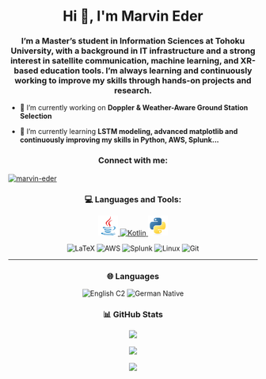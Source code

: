 <h1 align="center">Hi 👋, I'm Marvin Eder</h1>
<h3 align="center">I’m a Master’s student in Information Sciences at Tohoku University, with a background in IT infrastructure and a strong interest in satellite communication, machine learning, and XR-based education tools. I’m always learning and continuously working to improve my skills through hands-on projects and research.</h3>

- 🔭 I’m currently working on **Doppler & Weather-Aware Ground Station Selection**

- 🌱 I’m currently learning **LSTM modeling, advanced matplotlib and continuously improving my skills in Python, AWS, Splunk...**

<h3 align="center">Connect with me:</h3>
<p align="left">
<a href="https://linkedin.com/in/marvin-eder" target="blank"><img align="center" src="https://raw.githubusercontent.com/rahuldkjain/github-profile-readme-generator/master/src/images/icons/Social/linked-in-alt.svg" alt="marvin-eder" height="30" width="40" /></a>
</p>

<h3 align="center">💻 Languages and Tools:</h3>

<p align="center">
  <a href="https://www.java.com" target="_blank" rel="noreferrer">
    <img src="https://raw.githubusercontent.com/devicons/devicon/master/icons/java/java-original.svg" alt="Java" width="40" height="40"/>
  </a>
  <a href="https://kotlinlang.org" target="_blank" rel="noreferrer">
    <img src="https://www.vectorlogo.zone/logos/kotlinlang/kotlinlang-icon.svg" alt="Kotlin" width="40" height="40"/>
  </a>
  <a href="https://www.python.org" target="_blank" rel="noreferrer">
    <img src="https://raw.githubusercontent.com/devicons/devicon/master/icons/python/python-original.svg" alt="Python" width="40" height="40"/>
  </a>
</p>

<div align="center">
  <img src="https://img.shields.io/badge/LaTeX-%23008080.svg?style=for-the-badge&logo=latex&logoColor=white" alt="LaTeX"/>
  <img src="https://img.shields.io/badge/AWS-%23FF9900.svg?style=for-the-badge&logo=amazon-aws&logoColor=white" alt="AWS"/>
  <img src="https://img.shields.io/badge/Splunk-%23000000.svg?style=for-the-badge&logo=splunk&logoColor=white" alt="Splunk"/>
  <img src="https://img.shields.io/badge/Linux-%23FCC624.svg?style=for-the-badge&logo=linux&logoColor=black" alt="Linux"/>
  <img src="https://img.shields.io/badge/Git-%23F05032.svg?style=for-the-badge&logo=git&logoColor=white" alt="Git"/>
</div>

---

<h3 align="center">🌐 Languages</h3>

<div align="center">
  <img src="https://img.shields.io/badge/English-C2-blue?style=for-the-badge&logo=english&logoColor=white" alt="English C2"/>
  <img src="https://img.shields.io/badge/German-Native-yellow?style=for-the-badge&logo=germany&logoColor=black" alt="German Native"/>
</div>


<h3 align="center">📊 GitHub Stats</h3>

<div align="center">

  <img src="https://github-readme-stats.vercel.app/api?username=FAS-1&theme=radical&hide_border=false&include_all_commits=false&count_private=false" /><br/>
  
  <img src="https://nirzak-streak-stats.vercel.app/?user=FAS-1&theme=radical&hide_border=false" /><br/>
  
  <img src="https://github-readme-stats.vercel.app/api/top-langs/?username=FAS-1&theme=radical&hide_border=false&include_all_commits=false&count_private=false&layout=compact" />

</div>
